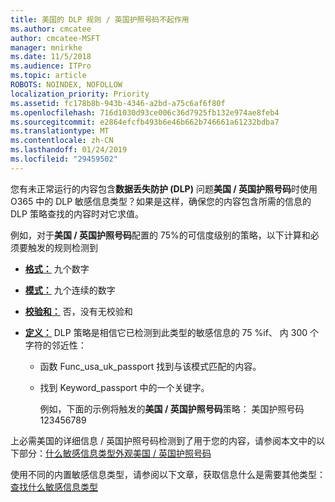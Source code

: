 ```yaml
---
title: 美国的 DLP 规则 / 英国护照号码不起作用
ms.author: cmcatee
author: cmcatee-MSFT
manager: mnirkhe
ms.date: 11/5/2018
ms.audience: ITPro
ms.topic: article
ROBOTS: NOINDEX, NOFOLLOW
localization_priority: Priority
ms.assetid: fc178b8b-943b-4346-a2bd-a75c6af6f80f
ms.openlocfilehash: 716d1030d93ce006c36d7925fb132e974ae8feb4
ms.sourcegitcommit: e2864efcfb493b6e46b662b746661a61232bdba7
ms.translationtype: MT
ms.contentlocale: zh-CN
ms.lasthandoff: 01/24/2019
ms.locfileid: "29459502"
---
```

您有未正常运行的内容包含**数据丢失防护 (DLP)** 问题**美国 / 英国护照号码**时使用 O365 中的 DLP 敏感信息类型？如果是这样，确保您的内容包含所需的信息的 DLP 策略查找的内容时对它求值。 
  
例如，对于**美国 / 英国护照号码**配置的 75%的可信度级别的策略，以下计算和必须要触发的规则检测到 
  
- **[格式：](https://docs.microsoft.com/en-us/office365/securitycompliance/what-the-sensitive-information-types-look-for#format-77)** 九个数字 
    
- **[模式：](https://docs.microsoft.com/en-us/office365/securitycompliance/what-the-sensitive-information-types-look-for#pattern-77)** 九个连续的数字 
    
- **[校验和：](https://docs.microsoft.com/en-us/office365/securitycompliance/what-the-sensitive-information-types-look-for#checksum-76)** 否，没有无校验和 
    
- **[定义：](https://docs.microsoft.com/en-us/office365/securitycompliance/what-the-sensitive-information-types-look-for#definition-77)** DLP 策略是相信它已检测到此类型的敏感信息的 75 %if、 内 300 个字符的邻近性： 
    
  - 函数 Func_usa_uk_passport 找到与该模式匹配的内容。
    
  - 找到 Keyword_passport 中的一个关键字。
    
    例如，下面的示例将触发的**美国 / 英国护照号码**策略： 美国护照号码 123456789 
    
上必需美国的详细信息 / 英国护照号码检测到了用于您的内容，请参阅本文中的以下部分：[什么敏感信息类型外观美国 / 英国护照号码](https://docs.microsoft.com/en-us/office365/securitycompliance/what-the-sensitive-information-types-look-for#us--uk-passport-number)
  
使用不同的内置敏感信息类型，请参阅以下文章，获取信息什么是需要其他类型：[查找什么敏感信息类型](https://docs.microsoft.com/en-us/office365/securitycompliance/what-the-sensitive-information-types-look-for)
  

